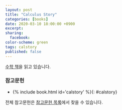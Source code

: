 ```yaml
---
layout: post
title: "Calculus Story"
categories: [books]
date: 2020-03-10 18:00:00 +0900
excerpt:
sharing:
  facebook:
color-scheme: green
tags: calstory
published: false
---
```


[수학 책](#calstory)을 읽고 있습니다.

### 참고문헌

- {% include book.html id='calstory' %}{: #calstory}

전체 참고문헌은 [참고문헌 목록](/bibliography.html)에서 찾을 수 있습니다.